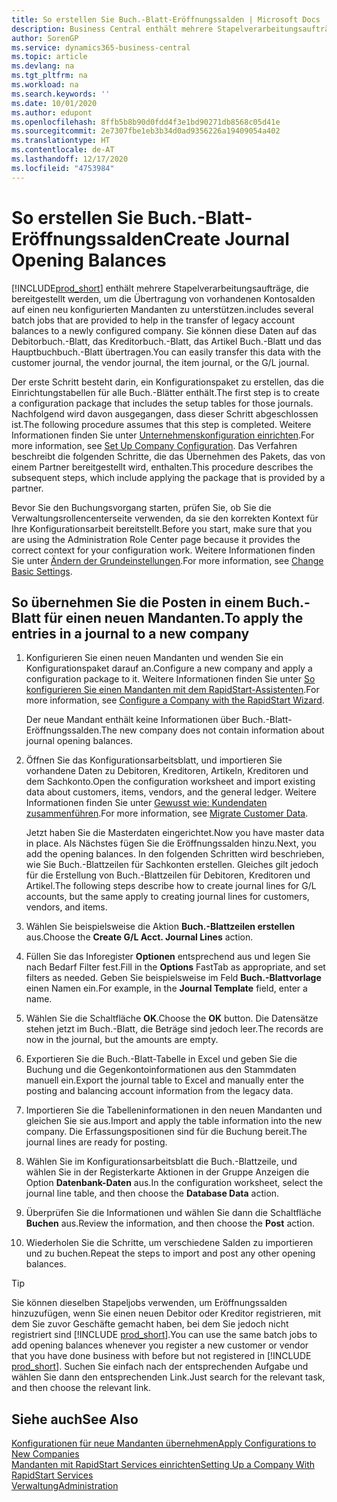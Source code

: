 ```yaml
---
title: So erstellen Sie Buch.-Blatt-Eröffnungssalden | Microsoft Docs
description: Business Central enthält mehrere Stapelverarbeitungsaufträge, die bereitgestellt werden, um die Übertragung von vorhandenen Kontosalden auf einen neu konfigurierten Mandanten zu unterstützen. Sie können diese Daten mithilfe von Buch.-Blatt-Buchungen einfach übertragen.
author: SorenGP
ms.service: dynamics365-business-central
ms.topic: article
ms.devlang: na
ms.tgt_pltfrm: na
ms.workload: na
ms.search.keywords: ''
ms.date: 10/01/2020
ms.author: edupont
ms.openlocfilehash: 8ffb5b8b90d0fdd4f3e1bd90271db8568c05d41e
ms.sourcegitcommit: 2e7307fbe1eb3b34d0ad9356226a19409054a402
ms.translationtype: HT
ms.contentlocale: de-AT
ms.lasthandoff: 12/17/2020
ms.locfileid: "4753984"
---
```

# <a name="create-journal-opening-balances"></a><span data-ttu-id="26af2-104">So erstellen Sie Buch.-Blatt-Eröffnungssalden</span><span class="sxs-lookup"><span data-stu-id="26af2-104">Create Journal Opening Balances</span></span>

[!INCLUDE[prod_short](includes/prod_short.md)] <span data-ttu-id="26af2-105">enthält mehrere Stapelverarbeitungsaufträge, die bereitgestellt werden, um die Übertragung von vorhandenen Kontosalden auf einen neu konfigurierten Mandanten zu unterstützen.</span><span class="sxs-lookup"><span data-stu-id="26af2-105">includes several batch jobs that are provided to help in the transfer of legacy account balances to a newly configured company.</span></span> <span data-ttu-id="26af2-106">Sie können diese Daten auf das Debitorbuch.-Blatt, das Kreditorbuch.-Blatt, das Artikel Buch.-Blatt und das Hauptbuchbuch.-Blatt übertragen.</span><span class="sxs-lookup"><span data-stu-id="26af2-106">You can easily transfer this data with the customer journal, the vendor journal, the item journal, or the G/L journal.</span></span>

<span data-ttu-id="26af2-107">Der erste Schritt besteht darin, ein Konfigurationspaket zu erstellen, das die Einrichtungstabellen für alle Buch.-Blätter enthält.</span><span class="sxs-lookup"><span data-stu-id="26af2-107">The first step is to create a configuration package that includes the setup tables for those journals.</span></span> <span data-ttu-id="26af2-108">Nachfolgend wird davon ausgegangen, dass dieser Schritt abgeschlossen ist.</span><span class="sxs-lookup"><span data-stu-id="26af2-108">The following procedure assumes that this step is completed.</span></span> <span data-ttu-id="26af2-109">Weitere Informationen finden Sie unter [Unternehmenskonfiguration einrichten](admin-set-up-company-configuration.md).</span><span class="sxs-lookup"><span data-stu-id="26af2-109">For more information, see [Set Up Company Configuration](admin-set-up-company-configuration.md).</span></span> <span data-ttu-id="26af2-110">Das Verfahren beschreibt die folgenden Schritte, die das Übernehmen des Pakets, das von einem Partner bereitgestellt wird, enthalten.</span><span class="sxs-lookup"><span data-stu-id="26af2-110">This procedure describes the subsequent steps, which include applying the package that is provided by a partner.</span></span>  

<span data-ttu-id="26af2-111">Bevor Sie den Buchungsvorgang starten, prüfen Sie, ob Sie die Verwaltungsrollencenterseite verwenden, da sie den korrekten Kontext für Ihre Konfigurationsarbeit bereitstellt.</span><span class="sxs-lookup"><span data-stu-id="26af2-111">Before you start, make sure that you are using the Administration Role Center page because it provides the correct context for your configuration work.</span></span> <span data-ttu-id="26af2-112">Weitere Informationen finden Sie unter [Ändern der Grundeinstellungen](ui-change-basic-settings.md).</span><span class="sxs-lookup"><span data-stu-id="26af2-112">For more information, see [Change Basic Settings](ui-change-basic-settings.md).</span></span>

## <a name="to-apply-the-entries-in-a-journal-to-a-new-company"></a><span data-ttu-id="26af2-113">So übernehmen Sie die Posten in einem Buch.-Blatt für einen neuen Mandanten.</span><span class="sxs-lookup"><span data-stu-id="26af2-113">To apply the entries in a journal to a new company</span></span>

1. <span data-ttu-id="26af2-114">Konfigurieren Sie einen neuen Mandanten und wenden Sie ein Konfigurationspaket darauf an.</span><span class="sxs-lookup"><span data-stu-id="26af2-114">Configure a new company and apply a configuration package to it.</span></span> <span data-ttu-id="26af2-115">Weitere Informationen finden Sie unter [So konfigurieren Sie einen Mandanten mit dem RapidStart-Assistenten](admin-how-to-configure-a-company-with-the-rapidstart-wizard.md).</span><span class="sxs-lookup"><span data-stu-id="26af2-115">For more information, see [Configure a Company with the RapidStart Wizard](admin-how-to-configure-a-company-with-the-rapidstart-wizard.md).</span></span>  

    <span data-ttu-id="26af2-116">Der neue Mandant enthält keine Informationen über Buch.-Blatt-Eröffnungssalden.</span><span class="sxs-lookup"><span data-stu-id="26af2-116">The new company does not contain information about journal opening balances.</span></span>  

2. <span data-ttu-id="26af2-117">Öffnen Sie das Konfigurationsarbeitsblatt, und importieren Sie vorhandene Daten zu Debitoren, Kreditoren, Artikeln, Kreditoren und dem Sachkonto.</span><span class="sxs-lookup"><span data-stu-id="26af2-117">Open the configuration worksheet and import existing data about customers, items, vendors, and the general ledger.</span></span> <span data-ttu-id="26af2-118">Weitere Informationen finden Sie unter [Gewusst wie: Kundendaten zusammenführen](admin-migrate-customer-data.md).</span><span class="sxs-lookup"><span data-stu-id="26af2-118">For more information, see [Migrate Customer Data](admin-migrate-customer-data.md).</span></span>  

    <span data-ttu-id="26af2-119">Jetzt haben Sie die Masterdaten eingerichtet.</span><span class="sxs-lookup"><span data-stu-id="26af2-119">Now you have master data in place.</span></span> <span data-ttu-id="26af2-120">Als Nächstes fügen Sie die Eröffnungssalden hinzu.</span><span class="sxs-lookup"><span data-stu-id="26af2-120">Next, you add the opening balances.</span></span> <span data-ttu-id="26af2-121">In den folgenden Schritten wird beschrieben, wie Sie Buch.-Blattzeilen für Sachkonten erstellen. Gleiches gilt jedoch für die Erstellung von Buch.-Blattzeilen für Debitoren, Kreditoren und Artikel.</span><span class="sxs-lookup"><span data-stu-id="26af2-121">The following steps describe how to create journal lines for G/L accounts, but the same apply to creating journal lines for customers, vendors, and items.</span></span>  
3. <span data-ttu-id="26af2-122">Wählen Sie beispielsweise die Aktion **Buch.-Blattzeilen erstellen** aus.</span><span class="sxs-lookup"><span data-stu-id="26af2-122">Choose the **Create G/L Acct. Journal Lines** action.</span></span>  
4. <span data-ttu-id="26af2-123">Füllen Sie das Inforegister **Optionen** entsprechend aus und legen Sie nach Bedarf Filter fest.</span><span class="sxs-lookup"><span data-stu-id="26af2-123">Fill in the **Options** FastTab as appropriate, and set filters as needed.</span></span> <span data-ttu-id="26af2-124">Geben Sie beispielsweise im Feld **Buch.-Blattvorlage** einen Namen ein.</span><span class="sxs-lookup"><span data-stu-id="26af2-124">For example, in the **Journal Template** field, enter a name.</span></span>  
5. <span data-ttu-id="26af2-125">Wählen Sie die Schaltfläche **OK**.</span><span class="sxs-lookup"><span data-stu-id="26af2-125">Choose the **OK** button.</span></span> <span data-ttu-id="26af2-126">Die Datensätze stehen jetzt im Buch.-Blatt, die Beträge sind jedoch leer.</span><span class="sxs-lookup"><span data-stu-id="26af2-126">The records are now in the journal, but the amounts are empty.</span></span>  
6. <span data-ttu-id="26af2-127">Exportieren Sie die Buch.-Blatt-Tabelle in Excel und geben Sie die Buchung und die Gegenkontoinformationen aus den Stammdaten manuell ein.</span><span class="sxs-lookup"><span data-stu-id="26af2-127">Export the journal table to Excel and manually enter the posting and balancing account information from the legacy data.</span></span>
7. <span data-ttu-id="26af2-128">Importieren Sie die Tabelleninformationen in den neuen Mandanten und gleichen Sie sie aus.</span><span class="sxs-lookup"><span data-stu-id="26af2-128">Import and apply the table information into the new company.</span></span> <span data-ttu-id="26af2-129">Die Erfassungspositionen sind für die Buchung bereit.</span><span class="sxs-lookup"><span data-stu-id="26af2-129">The journal lines are ready for posting.</span></span>  
8. <span data-ttu-id="26af2-130">Wählen Sie im Konfigurationsarbeitsblatt die Buch.-Blattzeile, und wählen Sie in der Registerkarte Aktionen in der Gruppe Anzeigen die Option **Datenbank-Daten** aus.</span><span class="sxs-lookup"><span data-stu-id="26af2-130">In the configuration worksheet, select the journal line table, and then choose the **Database Data** action.</span></span>  
9. <span data-ttu-id="26af2-131">Überprüfen Sie die Informationen und wählen Sie dann die Schaltfläche **Buchen** aus.</span><span class="sxs-lookup"><span data-stu-id="26af2-131">Review the information, and then choose the **Post** action.</span></span>  
10. <span data-ttu-id="26af2-132">Wiederholen Sie die Schritte, um verschiedene Salden zu importieren und zu buchen.</span><span class="sxs-lookup"><span data-stu-id="26af2-132">Repeat the steps to import and post any other opening balances.</span></span>  

> [!TIP]
> <span data-ttu-id="26af2-133">Sie können dieselben Stapeljobs verwenden, um Eröffnungssalden hinzuzufügen, wenn Sie einen neuen Debitor oder Kreditor registrieren, mit dem Sie zuvor Geschäfte gemacht haben, bei dem Sie jedoch nicht registriert sind [!INCLUDE [prod_short](includes/prod_short.md)].</span><span class="sxs-lookup"><span data-stu-id="26af2-133">You can use the same batch jobs to add opening balances whenever you register a new customer or vendor that you have done business with before but not registered in [!INCLUDE [prod_short](includes/prod_short.md)].</span></span> <span data-ttu-id="26af2-134">Suchen Sie einfach nach der entsprechenden Aufgabe und wählen Sie dann den entsprechenden Link.</span><span class="sxs-lookup"><span data-stu-id="26af2-134">Just search for the relevant task, and then choose the relevant link.</span></span>

## <a name="see-also"></a><span data-ttu-id="26af2-135">Siehe auch</span><span class="sxs-lookup"><span data-stu-id="26af2-135">See Also</span></span>

[<span data-ttu-id="26af2-136">Konfigurationen für neue Mandanten übernehmen</span><span class="sxs-lookup"><span data-stu-id="26af2-136">Apply Configurations to New Companies</span></span>](admin-apply-configuration-to-new-companies.md)  
[<span data-ttu-id="26af2-137">Mandanten mit RapidStart Services einrichten</span><span class="sxs-lookup"><span data-stu-id="26af2-137">Setting Up a Company With RapidStart Services</span></span>](admin-set-up-a-company-with-rapidstart.md)  
[<span data-ttu-id="26af2-138">Verwaltung</span><span class="sxs-lookup"><span data-stu-id="26af2-138">Administration</span></span>](admin-setup-and-administration.md)  
